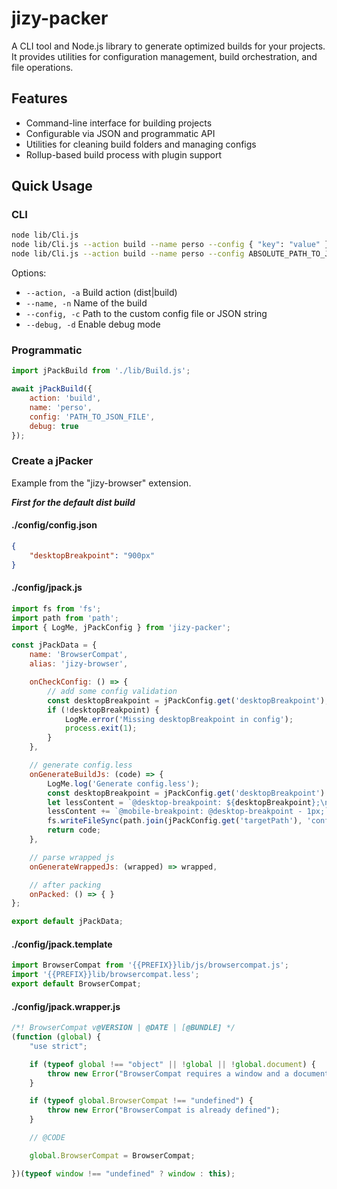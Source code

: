 
# jizy-packer

A CLI tool and Node.js library to generate optimized builds for your projects. It provides utilities for configuration management, build orchestration, and file operations.

## Features

- Command-line interface for building projects
- Configurable via JSON and programmatic API
- Utilities for cleaning build folders and managing configs
- Rollup-based build process with plugin support

## Quick Usage

### CLI

```sh
node lib/Cli.js
node lib/Cli.js --action build --name perso --config { "key": "value" }
node lib/Cli.js --action build --name perso --config ABSOLUTE_PATH_TO_JSON_FILE
```

Options:
- `--action, -a`  Build action (dist|build)
- `--name, -n`    Name of the build
- `--config, -c`  Path to the custom config file or JSON string
- `--debug, -d`   Enable debug mode

### Programmatic

```js
import jPackBuild from './lib/Build.js';

await jPackBuild({
	action: 'build',
	name: 'perso',
	config: 'PATH_TO_JSON_FILE',
	debug: true
});
```

### Create a jPacker

Example from the "jizy-browser" extension.

***First for the default dist build***

#### ./config/config.json
```json
{
    "desktopBreakpoint": "900px"
}
```

#### ./config/jpack.js
```js
import fs from 'fs';
import path from 'path';
import { LogMe, jPackConfig } from 'jizy-packer';

const jPackData = {
    name: 'BrowserCompat',
    alias: 'jizy-browser',

    onCheckConfig: () => { 
        // add some config validation
        const desktopBreakpoint = jPackConfig.get('desktopBreakpoint');
        if (!desktopBreakpoint) {
            LogMe.error('Missing desktopBreakpoint in config');
            process.exit(1);
        }
    },

    // generate config.less
    onGenerateBuildJs: (code) => {
        LogMe.log('Generate config.less');
        const desktopBreakpoint = jPackConfig.get('desktopBreakpoint') ?? '768px';
        let lessContent = `@desktop-breakpoint: ${desktopBreakpoint};\n`;
        lessContent += `@mobile-breakpoint: @desktop-breakpoint - 1px;`;
        fs.writeFileSync(path.join(jPackConfig.get('targetPath'), 'config.less'), lessContent);
        return code;
    },

    // parse wrapped js
    onGenerateWrappedJs: (wrapped) => wrapped,

    // after packing
    onPacked: () => { }
};

export default jPackData;
```

#### ./config/jpack.template
```js
import BrowserCompat from '{{PREFIX}}lib/js/browsercompat.js';
import '{{PREFIX}}lib/browsercompat.less';
export default BrowserCompat;
```

#### ./config/jpack.wrapper.js
```js
/*! BrowserCompat v@VERSION | @DATE | [@BUNDLE] */
(function (global) {
    "use strict";

    if (typeof global !== "object" || !global || !global.document) {
        throw new Error("BrowserCompat requires a window and a document");
    }

    if (typeof global.BrowserCompat !== "undefined") {
        throw new Error("BrowserCompat is already defined");
    }

    // @CODE 

    global.BrowserCompat = BrowserCompat;

})(typeof window !== "undefined" ? window : this);
```
